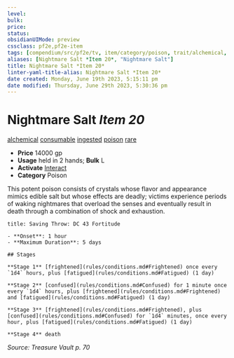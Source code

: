 ```yaml
---
level:
bulk:
price:
status:
obsidianUIMode: preview
cssclass: pf2e,pf2e-item
tags: [compendium/src/pf2e/tv, item/category/poison, trait/alchemical, trait/consumable, trait/ingested, trait/poison, trait/rare]
aliases: [Nightmare Salt *Item 20*, "Nightmare Salt"]
title: Nightmare Salt *Item 20*
linter-yaml-title-alias: Nightmare Salt *Item 20*
date created: Monday, June 19th 2023, 5:15:11 pm
date modified: Thursday, June 29th 2023, 5:30:36 pm
---
```


# Nightmare Salt *Item 20*

[alchemical](rules/traits/alchemical.md) [consumable](rules/traits/consumable.md) [ingested](rules/traits/ingested.md) [poison](rules/traits/poison.md) [rare](rules/traits/rare.md)  

- **Price** 14000 gp
- **Usage** held in 2 hands; **Bulk** L
- **Activate** [Interact](rules/actions/interact.md)
- **Category** Poison

This potent poison consists of crystals whose flavor and appearance mimics edible salt but whose effects are deadly; victims experience periods of waking nightmares that overload the senses and eventually result in death through a combination of shock and exhaustion.

```ad-inline-affliction
title: Saving Throw: DC 43 Fortitude

- **Onset**: 1 hour
- **Maximum Duration**: 5 days

## Stages

**Stage 1** [frightened](rules/conditions.md#Frightened) once every `1d4` hours, plus [fatigued](rules/conditions.md#Fatigued) (1 day)

**Stage 2** [confused](rules/conditions.md#Confused) for 1 minute once every `1d4` hours, plus [frightened](rules/conditions.md#Frightened) and [fatigued](rules/conditions.md#Fatigued) (1 day)

**Stage 3** [frightened](rules/conditions.md#Frightened), plus [confused](rules/conditions.md#Confused) for `1d4` minutes, once every hour, plus [fatigued](rules/conditions.md#Fatigued) (1 day)

**Stage 4** death
```

*Source: Treasure Vault p. 70*
